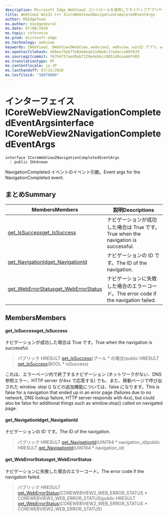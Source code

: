 ```yaml
---
description: Microsoft Edge WebView2 コントロールを使用してネイティブアプリケーションに web 技術 (HTML、CSS、JavaScript) を埋め込む
title: WebView2 Win32 C++ ICoreWebView2NavigationCompletedEventArgs
author: MSEdgeTeam
ms.author: msedgedevrel
ms.date: 07/08/2020
ms.topic: reference
ms.prod: microsoft-edge
ms.technology: webview
keywords: IWebView2、IWebView2WebView、webview2、webview、win32 アプリ、win32、edge、ICoreWebView2、ICoreWebView2Controller、browser control、edge html、ICoreWebView2NavigationCompletedEventArgs
ms.openlocfilehash: d40ee75eb77e8de6eab1188e6c17edacce00f635
ms.sourcegitcommit: f6764f57aed9ab7229e4eb6cc8851d0cea667403
ms.translationtype: MT
ms.contentlocale: ja-JP
ms.lasthandoff: 07/15/2020
ms.locfileid: "10879808"
---
```

# <span data-ttu-id="e13cf-104">インターフェイス ICoreWebView2NavigationCompletedEventArgs</span><span class="sxs-lookup"><span data-stu-id="e13cf-104">interface ICoreWebView2NavigationCompletedEventArgs</span></span> 

```
interface ICoreWebView2NavigationCompletedEventArgs
  : public IUnknown
```

<span data-ttu-id="e13cf-105">NavigationCompleted イベントのイベント引数。</span><span class="sxs-lookup"><span data-stu-id="e13cf-105">Event args for the NavigationCompleted event.</span></span>

## <span data-ttu-id="e13cf-106">まとめ</span><span class="sxs-lookup"><span data-stu-id="e13cf-106">Summary</span></span>

 <span data-ttu-id="e13cf-107">Members</span><span class="sxs-lookup"><span data-stu-id="e13cf-107">Members</span></span>                        | <span data-ttu-id="e13cf-108">説明</span><span class="sxs-lookup"><span data-stu-id="e13cf-108">Descriptions</span></span>
--------------------------------|---------------------------------------------
[<span data-ttu-id="e13cf-109">get_IsSuccess</span><span class="sxs-lookup"><span data-stu-id="e13cf-109">get_IsSuccess</span></span>](#get_issuccess) | <span data-ttu-id="e13cf-110">ナビゲーションが成功した場合は True です。</span><span class="sxs-lookup"><span data-stu-id="e13cf-110">True when the navigation is successful.</span></span>
[<span data-ttu-id="e13cf-111">get_NavigationId</span><span class="sxs-lookup"><span data-stu-id="e13cf-111">get_NavigationId</span></span>](#get_navigationid) | <span data-ttu-id="e13cf-112">ナビゲーションの ID です。</span><span class="sxs-lookup"><span data-stu-id="e13cf-112">The ID of the navigation.</span></span>
[<span data-ttu-id="e13cf-113">get_WebErrorStatus</span><span class="sxs-lookup"><span data-stu-id="e13cf-113">get_WebErrorStatus</span></span>](#get_weberrorstatus) | <span data-ttu-id="e13cf-114">ナビゲーションに失敗した場合のエラーコード。</span><span class="sxs-lookup"><span data-stu-id="e13cf-114">The error code if the navigation failed.</span></span>

## <span data-ttu-id="e13cf-115">Members</span><span class="sxs-lookup"><span data-stu-id="e13cf-115">Members</span></span>

#### <span data-ttu-id="e13cf-116">get_IsSuccess</span><span class="sxs-lookup"><span data-stu-id="e13cf-116">get_IsSuccess</span></span> 

<span data-ttu-id="e13cf-117">ナビゲーションが成功した場合は True です。</span><span class="sxs-lookup"><span data-stu-id="e13cf-117">True when the navigation is successful.</span></span>

> <span data-ttu-id="e13cf-118">パブリック HRESULT [get_IsSuccess](#get_issuccess)(ブール \* の場合)</span><span class="sxs-lookup"><span data-stu-id="e13cf-118">public HRESULT [get_IsSuccess](#get_issuccess)(BOOL \* isSuccess)</span></span>

<span data-ttu-id="e13cf-119">これは、エラーページ内で終了するナビゲーション (ネットワークがない、DNS 参照エラー、HTTP server が4xx で応答する) でも、また、移動ページで呼び出された window. stop () などの追加機能については、false になります。</span><span class="sxs-lookup"><span data-stu-id="e13cf-119">This is false for a navigation that ended up in an error page (failures due to no network, DNS lookup failure, HTTP server responds with 4xx), but could also be false for additional things such as window.stop() called on navigated page.</span></span>

#### <span data-ttu-id="e13cf-120">get_NavigationId</span><span class="sxs-lookup"><span data-stu-id="e13cf-120">get_NavigationId</span></span> 

<span data-ttu-id="e13cf-121">ナビゲーションの ID です。</span><span class="sxs-lookup"><span data-stu-id="e13cf-121">The ID of the navigation.</span></span>

> <span data-ttu-id="e13cf-122">パブリック HRESULT [get_NavigationId](#get_navigationid)(UINT64 \* navigation_id)</span><span class="sxs-lookup"><span data-stu-id="e13cf-122">public HRESULT [get_NavigationId](#get_navigationid)(UINT64 \* navigation_id)</span></span>

#### <span data-ttu-id="e13cf-123">get_WebErrorStatus</span><span class="sxs-lookup"><span data-stu-id="e13cf-123">get_WebErrorStatus</span></span> 

<span data-ttu-id="e13cf-124">ナビゲーションに失敗した場合のエラーコード。</span><span class="sxs-lookup"><span data-stu-id="e13cf-124">The error code if the navigation failed.</span></span>

> <span data-ttu-id="e13cf-125">パブリック HRESULT [get_WebErrorStatus](#get_weberrorstatus)(COREWEBVIEW2_WEB_ERROR_STATUS \* COREWEBVIEW2_WEB_ERROR_STATUS)</span><span class="sxs-lookup"><span data-stu-id="e13cf-125">public HRESULT [get_WebErrorStatus](#get_weberrorstatus)(COREWEBVIEW2_WEB_ERROR_STATUS \* COREWEBVIEW2_WEB_ERROR_STATUS)</span></span>

